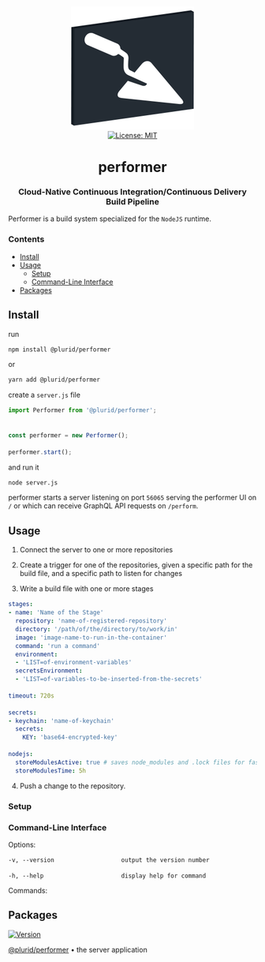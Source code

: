 <p align="center">
    <img src="https://raw.githubusercontent.com/plurid/performer/master/about/identity/performer-logo.png" height="250px">
    <br />
    <a target="_blank" href="https://github.com/plurid/performer/blob/master/LICENSE">
        <img src="https://img.shields.io/badge/license-MIT-blue.svg?colorB=1380C3&style=for-the-badge" alt="License: MIT">
    </a>
</p>



<h1 align="center">
    performer
</h1>


<h3 align="center">
    Cloud-Native Continuous Integration/Continuous Delivery Build Pipeline
</h1>


Performer is a build system specialized for the `NodeJS` runtime.



### Contents

+ [Install](#install)
+ [Usage](#usage)
    + [Setup](#setup)
    + [Command-Line Interface](#command-line-interface)
+ [Packages](#packages)



## Install

run

``` bash
npm install @plurid/performer
```

or

``` bash
yarn add @plurid/performer
```

create a `server.js` file

``` typescript
import Performer from '@plurid/performer';


const performer = new Performer();

performer.start();
```

and run it

``` bash
node server.js
```

performer starts a server listening on port `56065` serving the performer UI on `/` or which can receive GraphQL API requests on `/perform`.



## Usage

1. Connect the server to one or more repositories

2. Create a trigger for one of the repositories, given a specific path for the build file, and a specific path to listen for changes

3. Write a build file with one or more stages

``` yaml
stages:
- name: 'Name of the Stage'
  repository: 'name-of-registered-repository'
  directory: '/path/of/the/directory/to/work/in'
  image: 'image-name-to-run-in-the-container'
  command: 'run a command'
  environment:
  - 'LIST=of-environment-variables'
  secretsEnvironment:
  - 'LIST=of-variables-to-be-inserted-from-the-secrets'

timeout: 720s

secrets:
- keychain: 'name-of-keychain'
  secrets:
    KEY: 'base64-encrypted-key'

nodejs:
  storeModulesActive: true # saves node_modules and .lock files for faster container creation
  storeModulesTime: 5h
```

4. Push a change to the repository.


### Setup

### Command-Line Interface

Options:

    -v, --version                   output the version number

    -h, --help                      display help for command

Commands:



## Packages


<a target="_blank" href="https://www.npmjs.com/package/@plurid/performer">
    <img src="https://img.shields.io/npm/v/@plurid/performer.svg?logo=npm&colorB=1380C3&style=for-the-badge" alt="Version">
</a>

[@plurid/performer][performer] • the server application

[performer]: https://github.com/plurid/datasign/tree/master/packages/performer
